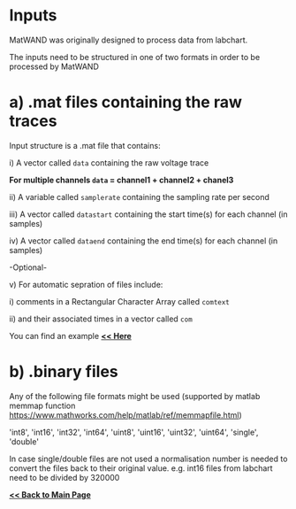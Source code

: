 # Inputs
MatWAND was originally designed to process data from labchart.

The inputs need to be structured in one of two formats in order to be processed by MatWAND

# a) .mat files containing the raw traces
Input structure is a .mat file that contains:

i) A vector called `data` containing the raw voltage trace 

**For multiple channels `data` = channel1 + channel2 + chanel3**

ii) A variable called `samplerate` containing the sampling rate per second 

iii) A vector called `datastart` containing the start time(s) for each channel (in samples)

iv)  A vector called `dataend` containing the end time(s) for each channel (in samples)

-Optional-

v) For automatic sepration of files include:

i) comments in a Rectangular Character Array called `comtext`

ii) and their associated times in a vector called `com`

You can find an example **[<< Here](/examples)**


# b) .binary files

Any of the following file formats might be used (supported by matlab memmap function https://www.mathworks.com/help/matlab/ref/memmapfile.html)

'int8', 'int16', 'int32', 'int64', 'uint8', 'uint16', 'uint32', 'uint64', 'single', 'double'

In case single/double files are not used a normalisation number is needed to convert the files back to their original value.
e.g. int16 files from labchart need to be divided by 320000


**[<< Back to Main Page](/README.md)**
